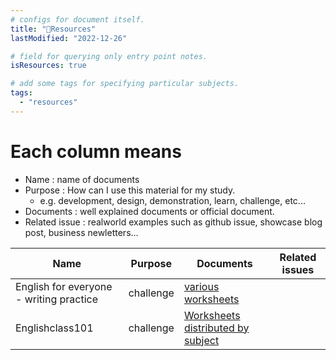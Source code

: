 ```yaml
---
# configs for document itself.
title: "🚚Resources"
lastModified: "2022-12-26"

# field for querying only entry point notes.
isResources: true

# add some tags for specifying particular subjects.
tags:
  - "resources"
---
```

# Each column means
- Name : name of documents
- Purpose : How can I use this material for my study.
	- e.g. development, design, demonstration, learn, challenge, etc...
- Documents : well explained documents or official document.
- Related issue : realworld examples such as github issue, showcase blog post, business newletters...

| Name                                    | Purpose   | Documents                                                                         | Related issues |
| --------------------------------------- | --------- | --------------------------------------------------------------------------------- | -------------- |
| English for everyone - writing practice | challenge | [various worksheets](https://englishforeveryone.org/Topics/Writing-Practice.html) |                |
| Englishclass101                         | challenge | [Worksheets distributed by subject](https://www.englishclass101.com/learn-with-pdf)                                                                                  |                |

